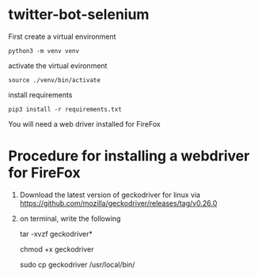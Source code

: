 # twitter-bot-selenium

First create a virtual environment

    python3 -m venv venv

activate the virtual evironment

    source ./venv/bin/activate

install requirements

    pip3 install -r requirements.txt

You will need a web driver installed for FireFox

# Procedure for installing a webdriver for FireFox

1) Download the latest version of geckodriver for linux via https://github.com/mozilla/geckodriver/releases/tag/v0.26.0
2) on terminal, write the following

    tar -xvzf geckodriver*
    
    chmod +x geckodriver
    
    sudo cp geckodriver /usr/local/bin/
